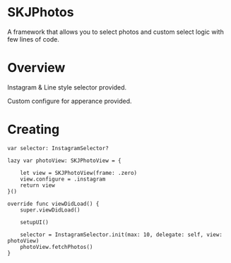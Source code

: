 # SKJPhotos

A framework that allows you to select photos and custom select logic with few lines of code.

# Overview

Instagram & Line style selector provided.

Custom configure for apperance provided.

# Creating

	var selector: InstagramSelector?

	lazy var photoView: SKJPhotoView = {

		let view = SKJPhotoView(frame: .zero)
		view.configure = .instagram
		return view
	}()

	override func viewDidLoad() {
		super.viewDidLoad()

		setupUI()

		selector = InstagramSelector.init(max: 10, delegate: self, view: photoView)
		photoView.fetchPhotos()
	}

